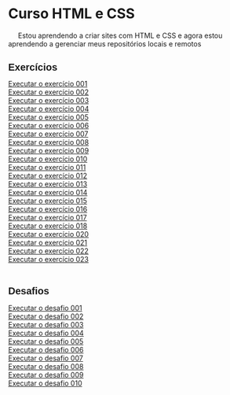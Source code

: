 <h1>
    Curso HTML e CSS
</h1>
<p style="text-indent: 20px;">
    Estou aprendendo a criar sites com HTML e CSS e agora estou aprendendo a gerenciar meus repositórios locais e remotos
</p>
<h1 style="font-family: arial, helvetica, sans-serif; font-size: 20px">
    Exercícios
</h1>
<a href="https://miguelesss.github.io/Curso-HTML5-e-CSS3/modulo01/exercicios/exe001/index.html" target="_blank">
    Executar o exercício 001
</a>
<br>
<a href="https://miguelesss.github.io/Curso-HTML5-e-CSS3/modulo01/exercicios/exe002/index.html" target="_blank">
    Executar o exercício 002
</a>
<br>
<a href="https://miguelesss.github.io/Curso-HTML5-e-CSS3/modulo01/exercicios/exe003/index.html" target="_blank">
    Executar o exercício 003
</a>
<br>
<a href="https://miguelesss.github.io/Curso-HTML5-e-CSS3/modulo01/exercicios/exe004/index.html" target="_blank">
    Executar o exercício 004
</a>
<br>
<a href="https://miguelesss.github.io/Curso-HTML5-e-CSS3/modulo01/exercicios/exe005/index.html" target="_blank">
    Executar o exercício 005
</a>
<br>
<a href="https://miguelesss.github.io/Curso-HTML5-e-CSS3/modulo01/exercicios/exe006/index.html" target="_blank">
    Executar o exercício 006
</a>
<br>
<a href="https://miguelesss.github.io/Curso-HTML5-e-CSS3/modulo01/exercicios/exe007/index.html" target="_blank">
    Executar o exercício 007
</a>
<br>
<a href="https://miguelesss.github.io/Curso-HTML5-e-CSS3/modulo01/exercicios/exe008/index.html" target="_blank">
    Executar o exercício 008
</a>
<br>
<a href="https://miguelesss.github.io/Curso-HTML5-e-CSS3/modulo01/exercicios/exe009/index.html" target="_blank">
    Executar o exercício 009
</a>
<br>
<a href="https://miguelesss.github.io/Curso-HTML5-e-CSS3/modulo01/exercicios/exe010/index.html" target="_blank">
    Executar o exercício 010
</a>
<br>
<a href="https://miguelesss.github.io/Curso-HTML5-e-CSS3/modulo01/exercicios/exe011/index.html" target="_blank">
    Executar o exercício 011
</a>
<br>
<a href="https://miguelesss.github.io/Curso-HTML5-e-CSS3/modulo01/exercicios/exe012/index.html" target="_blank">
    Executar o exercício 012
</a>
<br>
<a href="https://miguelesss.github.io/Curso-HTML5-e-CSS3/modulo01/exercicios/exe013/index.html" target="_blank">
    Executar o exercício 013
</a>
<br>
<a href="https://miguelesss.github.io/Curso-HTML5-e-CSS3/modulo01/exercicios/exe014/index.html" target="_blank">
    Executar o exercício 014
</a>
<br>
<a href="https://miguelesss.github.io/Curso-HTML5-e-CSS3/modulo01/exercicios/exe015/index.html" target="_blank">
    Executar o exercício 015
</a>
<br>
<a href="https://miguelesss.github.io/Curso-HTML5-e-CSS3/modulo02/exercicios/exe016/index.html" target="_blank">
    Executar o exercício 016
</a>
<br>
<a href="https://miguelesss.github.io/Curso-HTML5-e-CSS3/modulo02/exercicios/exe017/index.html" target="_blank">
    Executar o exercício 017
</a>
<br>
<a href="https://miguelesss.github.io/Curso-HTML5-e-CSS3/modulo02/exercicios/exe018/index.html" target="_blank">
    Executar o exercício 018
</a>
<br>
<a href="https://miguelesss.github.io/Curso-HTML5-e-CSS3/modulo02/exercicios/exe020/index.html" target="_blank">
    Executar o exercício 020
</a>
<br>
<a href="https://miguelesss.github.io/Curso-HTML5-e-CSS3/modulo02/exercicios/exe021/index.html" target="_blank">
    Executar o exercício 021
</a>
<br>
<a href="https://miguelesss.github.io/Curso-HTML5-e-CSS3/modulo02/exercicios/exe022/index.html" target="_blank">
    Executar o exercício 022
</a>
<br>
<a href="https://miguelesss.github.io/Curso-HTML5-e-CSS3/modulo02/exercicios/exe023/index.html" target="_blank">
    Executar o exercício 023
</a>
<br>
<br>
<h1 style="font-family: arial, helvetica, sans-serif; font-size: 20px">
    Desafios
</h1>
<a href="https://miguelesss.github.io/Curso-HTML5-e-CSS3/modulo01/desafios/desafio001/index.html" target="_blank">
    Executar o desafio 001
</a>
<br>
<a href="https://miguelesss.github.io/Curso-HTML5-e-CSS3/modulo01/desafios/desafio002/index.html" target="_blank">
    Executar o desafio 002
</a>
<br>
<a href="https://miguelesss.github.io/Curso-HTML5-e-CSS3/modulo01/desafios/desafio003/index.html" target="_blank">
    Executar o desafio 003
</a>
<br>
<a href="https://miguelesss.github.io/Curso-HTML5-e-CSS3/modulo01/desafios/desafio004/index.html" target="_blank">
    Executar o desafio 004
</a>
<br>
<a href="https://miguelesss.github.io/Curso-HTML5-e-CSS3/modulo01/desafios/desafio005/index.html" target="_blank">
    Executar o desafio 005
</a>
<br>
<a href="https://miguelesss.github.io/Curso-HTML5-e-CSS3/modulo01/desafios/desafio006/index.html" target="_blank">
    Executar o desafio 006
</a>
<br>
<a href="https://miguelesss.github.io/Curso-HTML5-e-CSS3/modulo01/desafios/desafio007/index.html" target="_blank">
    Executar o desafio 007
</a>
<br>
<a href="https://miguelesss.github.io/Curso-HTML5-e-CSS3/modulo01/desafios/desafio008/index.html" target="_blank">
    Executar o desafio 008
</a>
<br>
<a href="https://miguelesss.github.io/Curso-HTML5-e-CSS3/modulo01/desafios/desafio009/index.html" target="_blank">
    Executar o desafio 009
</a>
<br>
<a href="https://miguelesss.github.io/Curso-HTML5-e-CSS3/modulo02/desafios/desafio010-resolucao/android.html" target="_blank">
    Executar o desafio 010
</a>
